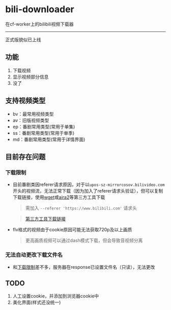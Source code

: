 # bili-downloader
在cf-worker上的bilibili视频下载器

------
正式版貌似已上线

## 功能
1. 下载视频
2. 显示视频部分信息
2. 没了


## 支持视频类型
- bv：最常用视频类型
- av：旧版视频类型
- ep：番剧常用类型(常用于单集)
- ss：番剧常用类型(常用于单季)
- md：番剧常用类型(常用于详情界面)

## 目前存在问题
### 下载限制

- 目前番剧类因referer请求原因，对于以`upos-sz-mirrorcosov.bilivideo.com`开头的视频流，无法正常下载（因为加入了referer请求头验证），但可以复制下载链接，使用[wget](https://eternallybored.org/misc/wget/)或[aira2](https://github.com/aria2/aria2/releases)等第三方工具下载  
    > 需加入 ` --referer 'https://www.bilibili.com' ` 请求头

    > [第三方工具下载链接](https://github.com/feilongproject/bili-downloader/releases/tag/tools)
- flv格式的视频由于cookie原因可能无法获取720p及以上画质  
    > 更高画质视频可以通过dash模式下载，但会导致音视频分离
### 无法自动更改下载文件名
- 和[下载限制](#下载限制)差不多，服务器在response已设置文件名（只读），无法更改

## TODO
1. 人工设置cookie，并添加到浏览器cookie中
2. 美化界面(样式还没统一)


